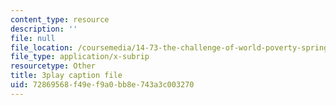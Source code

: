 ```yaml
---
content_type: resource
description: ''
file: null
file_location: /coursemedia/14-73-the-challenge-of-world-poverty-spring-2011/72869568f49ef9a0bb8e743a3c003270_klz2SdQorbA.srt
file_type: application/x-subrip
resourcetype: Other
title: 3play caption file
uid: 72869568-f49e-f9a0-bb8e-743a3c003270
---
```

